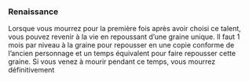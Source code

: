 ### Renaissance

Lorsque vous mourrez pour la première fois après avoir choisi ce talent, vous pouvez revenir à la vie en repoussant d’une graine unique. Il faut 1 mois par niveau à la graine pour repousser en une copie conforme de l’ancien personnage et un temps équivalent pour faire repousser cette graine. Si vous venez à mourir pendant ce temps, vous mourrez définitivement